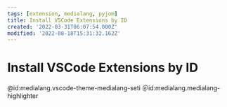 ```yaml
---
tags: [extension, medialang, pyjom]
title: Install VSCode Extensions by ID
created: '2022-03-31T06:07:54.000Z'
modified: '2022-08-18T15:31:32.162Z'
---
```


# Install VSCode Extensions by ID

@id:medialang.vscode-theme-medialang-seti
＠id:medialang.medialang-highlighter

